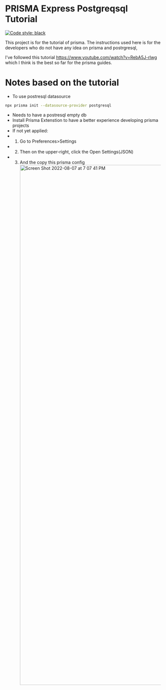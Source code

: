 # PRISMA Express Postgreqsql Tutorial

[![Code style: black](https://img.shields.io/badge/code%20style-black-000000.svg)](https://github.com/python/black)


This project is for the tutorial of prisma. The instructions used here is for the developers who do not have any idea on prisma and postrgresql,

I've followed this tutorial https://www.youtube.com/watch?v=RebA5J-rlwg which I think is the best so far for the prisma guides.


# Notes based on the tutorial

- To use postresql datasource
```bash
npx prisma init --datasource-provider postgresql
```

- Needs to have a postresql empty db
- Install Prisma Extenstion to have a better experience developing prisma projects
- If not yet applied:
- 1. Go to Preferences>Settings
- 2. Then on the upper-right, click the Open Settings(JSON)
- 3. And the copy this prisma config <img width="1680" alt="Screen Shot 2022-08-07 at 7 07 41 PM" src="https://user-images.githubusercontent.com/43803904/183287935-fecabb66-99f1-472a-92a9-fdb309045317.png">
